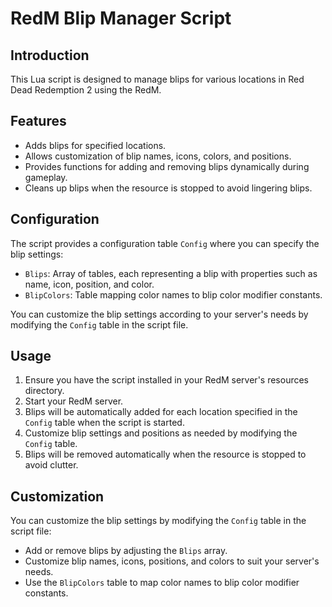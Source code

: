 # RedM Blip Manager Script

## Introduction

This Lua script is designed to manage blips for various locations in Red Dead Redemption 2 using the RedM.

## Features

- Adds blips for specified locations.
- Allows customization of blip names, icons, colors, and positions.
- Provides functions for adding and removing blips dynamically during gameplay.
- Cleans up blips when the resource is stopped to avoid lingering blips.

## Configuration

The script provides a configuration table `Config` where you can specify the blip settings:

- `Blips`: Array of tables, each representing a blip with properties such as name, icon, position, and color.
- `BlipColors`: Table mapping color names to blip color modifier constants.

You can customize the blip settings according to your server's needs by modifying the `Config` table in the script file.

## Usage

1. Ensure you have the script installed in your RedM server's resources directory.
2. Start your RedM server.
3. Blips will be automatically added for each location specified in the `Config` table when the script is started.
4. Customize blip settings and positions as needed by modifying the `Config` table.
5. Blips will be removed automatically when the resource is stopped to avoid clutter.

## Customization

You can customize the blip settings by modifying the `Config` table in the script file:

- Add or remove blips by adjusting the `Blips` array.
- Customize blip names, icons, positions, and colors to suit your server's needs.
- Use the `BlipColors` table to map color names to blip color modifier constants.


